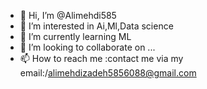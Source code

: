 - 👋 Hi, I’m @Alimehdi585
- 👀 I’m interested in Ai,Ml,Data science
- 🌱 I’m currently learning ML
- 💞️ I’m looking to collaborate on ...
- 📫 How to reach me :contact me via my email:/alimehdizadeh5856088@gmail.com

<!---
Alimehdi585/Alimehdi585 is a ✨ special ✨ repository because its `README.md` (this file) appears on your GitHub profile.
You can click the Preview link to take a look at your changes.
--->
